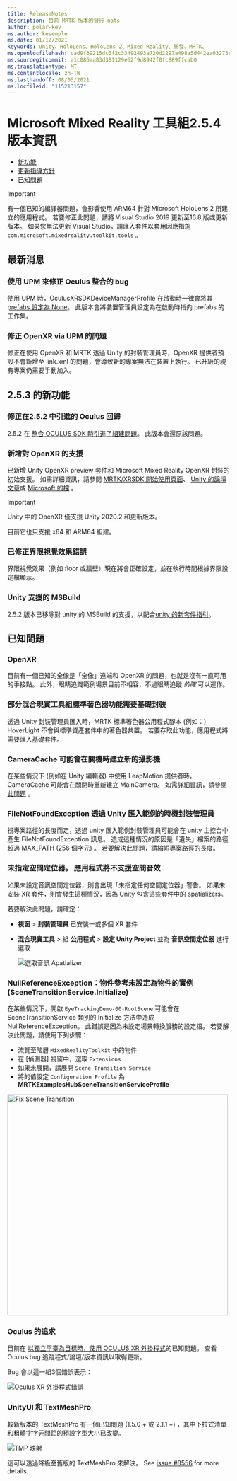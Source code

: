 ```yaml
---
title: ReleaseNotes
description: 目前 MRTK 版本的發行 nots
author: polar-kev
ms.author: kesemple
ms.date: 01/12/2021
keywords: Unity、HoloLens、HoloLens 2、Mixed Reality、開發、MRTK、
ms.openlocfilehash: cad9f39215dc6f2c33492493a720d2297a498a5d442ea03273c87541c5bcea3a
ms.sourcegitcommit: a1c086aa83d381129e62f9d8942f0fc889ffcab0
ms.translationtype: MT
ms.contentlocale: zh-TW
ms.lasthandoff: 08/05/2021
ms.locfileid: "115213157"
---
```

# <a name="microsoft-mixed-reality-toolkit-254-release-notes"></a>Microsoft Mixed Reality 工具組2.5.4 版本資訊

- [新功能](#whats-new)
- [更新指導方針](../updates-deployment/updating.md#upgrading-to-a-new-version-of-mrtk)
- [已知問題](#known-issues)

> [!IMPORTANT]
> 有一個已知的編譯器問題，會影響使用 ARM64 針對 Microsoft HoloLens 2 所建立的應用程式。 若要修正此問題，請將 Visual Studio 2019 更新至16.8 版或更新版本。 如果您無法更新 Visual Studio，請匯入套件以套用因應措施 `com.microsoft.mixedreality.toolkit.tools` 。

## <a name="whats-new"></a>最新消息

### <a name="fixes-a-bug-with-oculus-integration-when-using-upm"></a>使用 UPM 來修正 Oculus 整合的 bug

使用 UPM 時，OculusXRSDKDeviceManagerProfile 在啟動時一律會將其 [prefabs 設定為 None](https://github.com/microsoft/MixedRealityToolkit-Unity/issues/9160)。 此版本會將裝置管理員設定為在啟動時指向 prefabs 的工作集。

### <a name="fixes-an-issue-with-openxr-via-upm"></a>修正 OpenXR via UPM 的問題

修正在使用 OpenXR 和 MRTK 透過 Unity 的封裝管理員時，OpenXR 提供者預設不會新增至 link.xml 的問題，會導致新的專案無法在裝置上執行。 已升級的現有專案仍需要手動加入。

## <a name="what-was-new-in-253"></a>2.5.3 的新功能

### <a name="fixes-a-regression-with-oculus-introduced-in-252"></a>修正在2.5.2 中引進的 Oculus 回歸

2.5.2 在 [整合 OCULUS SDK 時引進了組建問題](https://github.com/microsoft/MixedRealityToolkit-Unity/issues/9083)。 此版本會還原該問題。

### <a name="add-support-for-openxr"></a>新增對 OpenXR 的支援

已新增 Unity OpenXR preview 套件和 Microsoft Mixed Reality OpenXR 封裝的初始支援。 如需詳細資訊，請參閱 [MRTK/XRSDK 開始使用頁面](../configuration/getting-started-with-mrtk-and-xrsdk.md)、 [Unity 的論壇文章](https://forum.unity.com/threads/unity-support-for-openxr-in-preview.1023613/)或 [Microsoft 的檔](https://aka.ms/openxr-unity-install) 。

> [!IMPORTANT]
> Unity 中的 OpenXR 僅支援 Unity 2020.2 和更新版本。
>
> 目前它也只支援 x64 和 ARM64 組建。

### <a name="boundary-visualization-errors-fixed"></a>已修正界限視覺效果錯誤

界限視覺效果（例如 floor 或牆壁）現在將會正確設定，並在執行時間根據界限設定檔顯示。

### <a name="msbuild-for-unity-support"></a>Unity 支援的 MSBuild

2.5.2 版本已移除對 unity 的 MSBuild 的支援，以配合[unity 的新套件指引](https://forum.unity.com/threads/updates-to-our-terms-of-service-and-new-package-guidelines.999940/)。

## <a name="known-issues"></a>已知問題

### <a name="openxr"></a>OpenXR

目前有一個已知的全像是「全像」遠端和 OpenXR 的問題，也就是沒有一直可用的手接點。
此外，眼睛追蹤範例場景目前不相容，不過眼睛追蹤 *的確* 可以運作。

### <a name="some-mixed-reality-toolkit-standard-shader-features-require-the-foundation-package"></a>部分混合現實工具組標準著色器功能需要基礎封裝

透過 Unity 封裝管理員匯入時，MRTK 標準著色器公用程式腳本 (例如：) HoverLight 不會與標準資產套件中的著色器共置。 若要存取此功能，應用程式將需要匯入基礎套件。

### <a name="cameracache-may-create-a-new-camera-on-shutdown"></a>CameraCache 可能會在關機時建立新的攝影機

在某些情況下 (例如在 Unity 編輯器) 中使用 LeapMotion 提供者時，CameraCache 可能會在關閉時重新建立 MainCamera。 如需詳細資訊，請參閱 [此問題](https://github.com/microsoft/MixedRealityToolkit-Unity/issues/8459) 。

### <a name="filenotfoundexception-when-examples-are-imported-via-unity-package-manager"></a>FileNotFoundException 透過 Unity 匯入範例的時機封裝管理員

視專案路徑的長度而定，透過 unity 匯入範例封裝管理員可能會在 unity 主控台中產生 FileNotFoundException 訊息。 造成這種情況的原因是「遺失」檔案的路徑超過 MAX_PATH (256 個字元) 。 若要解決此問題，請縮短專案路徑的長度。

### <a name="no-spatializer-was-specified-the-application-will-not-support-spatial-sound"></a>未指定空間定位器。 應用程式將不支援空間音效

如果未設定音訊空間定位器，則會出現「未指定任何空間定位器」警告。 如果未安裝 XR 套件，則會發生這種情況，因為 Unity 包含這些套件中的 spatializers。

若要解決此問題，請確定：

- **視窗**  > **封裝管理員** 已安裝一或多個 XR 套件
- **混合現實工具**  >  組 **公用程式**  > **設定 Unity Project** 並為 **音訊空間定位器** 進行選取

  ![選取音訊 Apatializer](../features/images/release-notes/SpatializerSelection.png)

### <a name="nullreferenceexception-object-reference-not-set-to-an-instance-of-an-object-scenetransitionserviceinitialize"></a>NullReferenceException：物件參考未設定為物件的實例 (SceneTransitionService.Initialize) 

在某些情況下，開啟 `EyeTrackingDemo-00-RootScene` 可能會在 SceneTransitionService 類別的 Initialize 方法中造成 NullReferenceException。
此錯誤是因為未設定場景轉換服務的設定檔。 若要解決此問題，請使用下列步驟：

- 流覽至階層 `MixedRealityToolkit` 中的物件
- 在 [偵測器] 視窗中，選取 `Extensions`
- 如果未展開，請展開 `Scene Transition Service`
- 將的值設定 `Configuration Profile` 為 **MRTKExamplesHubSceneTransitionServiceProfile**

<img src="../features/images/release-notes/FixSceneTransitionProfile.png" width="500px" alt="Fix Scene Transition">

### <a name="oculus-quest"></a>Oculus 的追求

目前在 [以獨立平臺為目標時，使用 OCULUS XR 外掛程式](https://forum.unity.com/threads/unable-to-start-oculus-xr-plugin.913883/)的已知問題。  查看 Oculus bug 追蹤程式/論壇/版本資訊以取得更新。

Bug 會以這一組3個錯誤表示：

![Oculus XR 外掛程式錯誤](https://forum.unity.com/attachments/erori-unity-png.644204/)

### <a name="unityui-and-textmeshpro"></a>UnityUI 和 TextMeshPro

較新版本的 TextMeshPro 有一個已知問題 (1.5.0 + 或 2.1.1 +) ，其中下拉式清單和粗體字字元間距的預設字型大小已改變。

![TMP 映射](https://user-images.githubusercontent.com/68253937/93158069-4d582f00-f6c0-11ea-87ad-94d0ba3ba6e5.png)

這可以透過降級至舊版的 TextMeshPro 來解決。 See [issue #8556](https://github.com/microsoft/MixedRealityToolkit-Unity/issues/8556) for more details.
